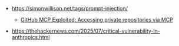 - https://simonwillison.net/tags/prompt-injection/
  - [GitHub MCP Exploited: Accessing private repositories via MCP](https://invariantlabs.ai/blog/mcp-github-vulnerability)

- https://thehackernews.com/2025/07/critical-vulnerability-in-anthropics.html

